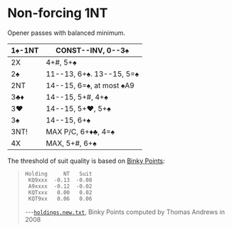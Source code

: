 # Non-forcing 1NT

Opener passes with balanced minimum.

| 1♠-1NT | CONST--INV, 0--3♠ |
|--------|-------------------|
| 2X     | 4+#, 5+♠
| 2♠     | 11--13, 6+♠.  13--15, 5=♠
| 2NT    | 14--15, 6=♠, at most ♠A9
| 3♣♦    | 14--15, 5+#, 4+♠
| 3♥     | 14--15, 5+♥, 5+♠
| 3♠     | 14--15, 6+♠
| 3NT!   | MAX P/C, 6+♦♣, 4=♠
| 4X     | MAX, 5+#, 6+♠

The threshold of suit quality is based on [Binky Points][binky]:

> ```
> Holding     NT   Suit
>  KQ9xxx  -0.13  -0.08
>  A9xxxx  -0.12  -0.02
>  KQTxxx   0.00   0.02
>  KQT9xx   0.06   0.06
> ```
>
> ---[`holdings.new.txt`](https://bridge.thomasoandrews.com/valuations/data/holdings.new.txt),
> Binky Points computed by Thomas Andrews in 2008

[binky]: https://bridge.thomasoandrews.com/valuations/additive.html

